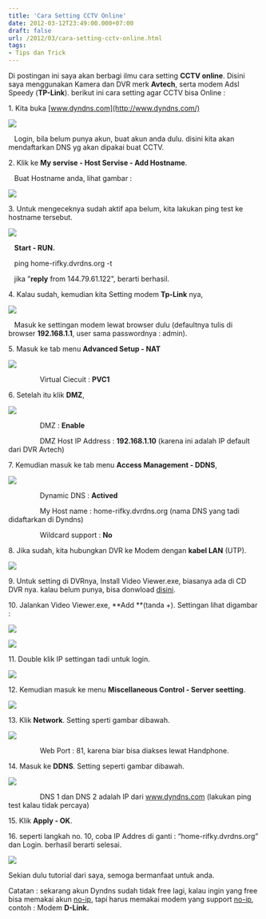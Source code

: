 ```yaml
---
title: 'Cara Setting CCTV Online'
date: 2012-03-12T23:49:00.000+07:00
draft: false
url: /2012/03/cara-setting-cctv-online.html
tags: 
- Tips dan Trick
---
```


  

Di postingan ini saya akan berbagi ilmu cara setting **CCTV online**. Disini saya menggunakan Kamera dan DVR merk **Avtech**, serta modem Adsl Speedy (**TP-Link**). berikut ini cara setting agar CCTV bisa Online :

  

1\. Kita buka [www.dyndns.com](http://www.dyndns.com/)

[![](https://blogger.googleusercontent.com/img/b/R29vZ2xl/AVvXsEilrc4OwmGskCpRffI17IIKsuHaUo71aHc1wak-YsJOP2DLjWf04wmxMpO_qqIrwC01s2Bl4x-KkqXDsc5M-qp7VSsZCEUZ4iASSZaVsozAfMQiv9l-ROP0YKavieBPtKW0eWj-eTofgCI/s320/logindyn.jpg)](https://blogger.googleusercontent.com/img/b/R29vZ2xl/AVvXsEilrc4OwmGskCpRffI17IIKsuHaUo71aHc1wak-YsJOP2DLjWf04wmxMpO_qqIrwC01s2Bl4x-KkqXDsc5M-qp7VSsZCEUZ4iASSZaVsozAfMQiv9l-ROP0YKavieBPtKW0eWj-eTofgCI/s1600/logindyn.jpg)

  

   Login, bila belum punya akun, buat akun anda dulu. disini kita akan mendaftarkan DNS yg akan dipakai buat CCTV.

  

2\. Klik ke **My servise - Host Servise - Add Hostname**.

   Buat Hostname anda, lihat gambar :

[![](https://blogger.googleusercontent.com/img/b/R29vZ2xl/AVvXsEjjajYX_VvgloI6qO7P2CEWsyfP13UpJXiZKF-50jOwwRDhfK7n5_KdhNMEL6HuAjfj2twM7sPLPiwkgagidW3450cDgtVf4f7WglV2PjtA84t30bWFxUrOk4ihumdl1U8fMuoPXDzLo7Q/s320/DNSadd.jpg)](https://blogger.googleusercontent.com/img/b/R29vZ2xl/AVvXsEjjajYX_VvgloI6qO7P2CEWsyfP13UpJXiZKF-50jOwwRDhfK7n5_KdhNMEL6HuAjfj2twM7sPLPiwkgagidW3450cDgtVf4f7WglV2PjtA84t30bWFxUrOk4ihumdl1U8fMuoPXDzLo7Q/s1600/DNSadd.jpg)

  

3\. Untuk mengeceknya sudah aktif apa belum, kita lakukan ping test ke hostname tersebut.

[![](https://blogger.googleusercontent.com/img/b/R29vZ2xl/AVvXsEiV4hTZUOcB5s9PdcJRKrOVDwn3mj9Ui7a9E8SxvB3ONCDBrtlEHI0rVv5cc84rK6PafbMCqFE0Uh20U-laiTW61iycFa4uhHzVdY5uOn8VqcqqTZwstik2fwi5Rva-i4wJcesCy1qICTY/s320/ping.jpg)](https://blogger.googleusercontent.com/img/b/R29vZ2xl/AVvXsEiV4hTZUOcB5s9PdcJRKrOVDwn3mj9Ui7a9E8SxvB3ONCDBrtlEHI0rVv5cc84rK6PafbMCqFE0Uh20U-laiTW61iycFa4uhHzVdY5uOn8VqcqqTZwstik2fwi5Rva-i4wJcesCy1qICTY/s1600/ping.jpg)

  

   **Start - RUN.**

   ping home-rifky.dvrdns.org -t

   jika "**reply** from 144.79.61.122", berarti berhasil.

  

4\. Kalau sudah, kemudian kita Setting modem **Tp-Link** nya,

[![](https://blogger.googleusercontent.com/img/b/R29vZ2xl/AVvXsEgAGJWFFjAULaP_tI8ijLqHQjiHss7uGqF9BD8n3S9HYd_LLcImAjJFyJjxiFJEA7Ice1y7brQRdzxiOF2uN2aoW9IxaWcrx-C2Hf1F7ftE4nxO6CJe3xijSuAlSlk6oLeonocS9OwcRs8/s320/loginmodem.jpg)](https://blogger.googleusercontent.com/img/b/R29vZ2xl/AVvXsEgAGJWFFjAULaP_tI8ijLqHQjiHss7uGqF9BD8n3S9HYd_LLcImAjJFyJjxiFJEA7Ice1y7brQRdzxiOF2uN2aoW9IxaWcrx-C2Hf1F7ftE4nxO6CJe3xijSuAlSlk6oLeonocS9OwcRs8/s1600/loginmodem.jpg)

  

   Masuk ke settingan modem lewat browser dulu (defaultnya tulis di browser **192.168.1.1**, user sama passwordnya : admin).

  

5\. Masuk ke tab menu **Advanced Setup - NAT**

[![](https://blogger.googleusercontent.com/img/b/R29vZ2xl/AVvXsEhtrpXIslsfHoqf5ttKdi3TuMBjMCCloPxqQc-3jF4u6imOomiyII-FivpGzup9SBYTff7-b3lB_ngRT-J6_e1nwXuigTo833oOf8QhmwPfa98D4-3988to6dHL9umrwypNXH-EuPaICTw/s320/Nat.jpg)](https://blogger.googleusercontent.com/img/b/R29vZ2xl/AVvXsEhtrpXIslsfHoqf5ttKdi3TuMBjMCCloPxqQc-3jF4u6imOomiyII-FivpGzup9SBYTff7-b3lB_ngRT-J6_e1nwXuigTo833oOf8QhmwPfa98D4-3988to6dHL9umrwypNXH-EuPaICTw/s1600/Nat.jpg)

  

                Virtual Ciecuit : **PVC1**

  

6\. Setelah itu klik **DMZ**,

[![](https://blogger.googleusercontent.com/img/b/R29vZ2xl/AVvXsEicn59ZjgAmfWkJoZIUJ0ELrza23zFYQ4qc6yLE75PhjuekU82BaosTwLyQghFjzChKm-BPeAhULvMmoJ8T7Ax7A_MaJR_sTYY2Yu9DRPUDZujArm-7N6Ap-Cv2RLh_aU6dHwTyqZx64Nw/s320/DMZ.jpg)](https://blogger.googleusercontent.com/img/b/R29vZ2xl/AVvXsEicn59ZjgAmfWkJoZIUJ0ELrza23zFYQ4qc6yLE75PhjuekU82BaosTwLyQghFjzChKm-BPeAhULvMmoJ8T7Ax7A_MaJR_sTYY2Yu9DRPUDZujArm-7N6Ap-Cv2RLh_aU6dHwTyqZx64Nw/s1600/DMZ.jpg)

  

                DMZ : **Enable**

                DMZ Host IP Address : **192.168.1.10** (karena ini adalah IP default dari DVR Avtech)

  

7\. Kemudian masuk ke tab menu **Access Management - DDNS**,

[![](https://blogger.googleusercontent.com/img/b/R29vZ2xl/AVvXsEj-71F22PTmZEWvAhtCFbWqHTRCOJ7tgKnKykcPN5KMnYf9_YoLxCEvfAWYpf7s6aVjglj3LgVFPKlycAQvszKYlD3nfmLpGPduLlMhyphenhyphenE9mcjBL-yoo72YsoFOBtkLvRcLJjIvP4WDijic/s320/DDNS.jpg)](https://blogger.googleusercontent.com/img/b/R29vZ2xl/AVvXsEj-71F22PTmZEWvAhtCFbWqHTRCOJ7tgKnKykcPN5KMnYf9_YoLxCEvfAWYpf7s6aVjglj3LgVFPKlycAQvszKYlD3nfmLpGPduLlMhyphenhyphenE9mcjBL-yoo72YsoFOBtkLvRcLJjIvP4WDijic/s1600/DDNS.jpg)

  

                Dynamic DNS : **Actived**

                My Host name : home-rifky.dvrdns.org (nama DNS yang tadi didaftarkan di Dyndns)

                Wildcard support : **No**

  

8\. Jika sudah, kita hubungkan DVR ke Modem dengan **kabel LAN** (UTP).

[![](https://blogger.googleusercontent.com/img/b/R29vZ2xl/AVvXsEhFu6-c1FymxOQRoRu9YVnVRQ7x_CIUlcmWWwY0buCeY4lW8AH8T6eiF9BsQoaaSjlloviM3g5sIsclRzRYPry9-jJsZrfINFenh22bpnyYLfZkSbFoLQKEaxVuRVMc0tOgvyoQ1zNEJnQ/s320/cat512.jpg)](https://blogger.googleusercontent.com/img/b/R29vZ2xl/AVvXsEhFu6-c1FymxOQRoRu9YVnVRQ7x_CIUlcmWWwY0buCeY4lW8AH8T6eiF9BsQoaaSjlloviM3g5sIsclRzRYPry9-jJsZrfINFenh22bpnyYLfZkSbFoLQKEaxVuRVMc0tOgvyoQ1zNEJnQ/s1600/cat512.jpg)

  

  

9\. Untuk setting di DVRnya, Install Video Viewer.exe, biasanya ada di CD DVR nya. kalau belum punya, bisa donwload [disini](http://www.ziddu.com/download/18851966/Avtech.rar.html).

  

10\. Jalankan Video Viewer.exe, **Add **(tanda +). Settingan lihat digambar :

[![](https://blogger.googleusercontent.com/img/b/R29vZ2xl/AVvXsEhh6k9E43X5p69E5TBT-fOJkMuqacTiNti18WNhsPftp4aFkThnfui2flkO-BwoYwTAz4RR3vkyBenrGHkVL-CgwhIg0dNNEl8KieOg2kFkiJLWwmUAi-5bn40Ru3og54NaoREgOsHcddo/s320/runAvexe.jpg)](https://blogger.googleusercontent.com/img/b/R29vZ2xl/AVvXsEhh6k9E43X5p69E5TBT-fOJkMuqacTiNti18WNhsPftp4aFkThnfui2flkO-BwoYwTAz4RR3vkyBenrGHkVL-CgwhIg0dNNEl8KieOg2kFkiJLWwmUAi-5bn40Ru3og54NaoREgOsHcddo/s1600/runAvexe.jpg)

  

[![](https://blogger.googleusercontent.com/img/b/R29vZ2xl/AVvXsEj2PmZ48Ci64UcuJzEdeeddXDkL6gL7NnXLqhDEbkB52vM_yMTpWOoB5njyTf3mygpeUE48ZRZKhFRDtG3reJNOK5Z2JPEv5tN6E7AVTzh-nZse8Hv5Dg_l8fWXE5XXqoWGB6lQPbopaNI/s320/addIPlocal.jpg)](https://blogger.googleusercontent.com/img/b/R29vZ2xl/AVvXsEj2PmZ48Ci64UcuJzEdeeddXDkL6gL7NnXLqhDEbkB52vM_yMTpWOoB5njyTf3mygpeUE48ZRZKhFRDtG3reJNOK5Z2JPEv5tN6E7AVTzh-nZse8Hv5Dg_l8fWXE5XXqoWGB6lQPbopaNI/s1600/addIPlocal.jpg)

  

  

11\. Double klik IP settingan tadi untuk login.

[![](https://blogger.googleusercontent.com/img/b/R29vZ2xl/AVvXsEgUb3ioFujyXRQvy0MepsbVw-dip0xOdsKZ-1C-qSwfQVTR3xxNJU0Y-pVyuTkQTq7Se2V7pHXAfHwrrhTwaULVEUuCPiBK8gUPxiQRsrx7PKldSsL7zMVNS08kJtzdaAWoF4YuXFkg3XU/s320/loginAvtect.jpg)](https://blogger.googleusercontent.com/img/b/R29vZ2xl/AVvXsEgUb3ioFujyXRQvy0MepsbVw-dip0xOdsKZ-1C-qSwfQVTR3xxNJU0Y-pVyuTkQTq7Se2V7pHXAfHwrrhTwaULVEUuCPiBK8gUPxiQRsrx7PKldSsL7zMVNS08kJtzdaAWoF4YuXFkg3XU/s1600/loginAvtect.jpg)

  

  

12\. Kemudian masuk ke menu **Miscellaneous Control - Server seetting**.

[![](https://blogger.googleusercontent.com/img/b/R29vZ2xl/AVvXsEjXSN0dKbKLx75elq_13iVru5T8jhyphenhyphenoPn8PPcD1CIzvi5jWGwcxVAqV9i3oUb9gxkaufuiwa79H7Mw_j-6TsnLuPPo-cWshf_X-xpntPWiLTQDnXEy7LZnHckYeb52lRrX6WwZXpZUUG-8/s320/milleciound.jpg)](https://blogger.googleusercontent.com/img/b/R29vZ2xl/AVvXsEjXSN0dKbKLx75elq_13iVru5T8jhyphenhyphenoPn8PPcD1CIzvi5jWGwcxVAqV9i3oUb9gxkaufuiwa79H7Mw_j-6TsnLuPPo-cWshf_X-xpntPWiLTQDnXEy7LZnHckYeb52lRrX6WwZXpZUUG-8/s1600/milleciound.jpg)

  

  

13\. Klik **Network**. Setting sperti gambar dibawah.

[![](https://blogger.googleusercontent.com/img/b/R29vZ2xl/AVvXsEiBP24yQ_UU4OuCoixHIDzZlBrHaPQFz1kompV67B9F-MufGThcrPlBBggCaDRJ3eE7YEXk0B7_wMxSPao8SwW0wSANVOvBU-rRMZP_wY11SKDCt9FCIeB5z1Ojk1ZB31x2kFl_AMuhAlY/s320/network.jpg)](https://blogger.googleusercontent.com/img/b/R29vZ2xl/AVvXsEiBP24yQ_UU4OuCoixHIDzZlBrHaPQFz1kompV67B9F-MufGThcrPlBBggCaDRJ3eE7YEXk0B7_wMxSPao8SwW0wSANVOvBU-rRMZP_wY11SKDCt9FCIeB5z1Ojk1ZB31x2kFl_AMuhAlY/s1600/network.jpg)

  

                Web Port : 81, karena biar bisa diakses lewat Handphone.

  

14\. Masuk ke **DDNS**. Setting seperti gambar dibawah.

[![](https://blogger.googleusercontent.com/img/b/R29vZ2xl/AVvXsEiFa-DWR1ilr-xU9qXzlgnGr5-D3eUkDmoB2MJ7-Ld9SSwcOA_ksXJPQP7_vUnqfJvkszOmrYLTOQumbDiisX-QnFqzefpaGqOgkHIrKA6GnEJn_ZAsSBpYdNCUQJyhvzQEoarOtKlxZhM/s320/ddnsvv.jpg)](https://blogger.googleusercontent.com/img/b/R29vZ2xl/AVvXsEiFa-DWR1ilr-xU9qXzlgnGr5-D3eUkDmoB2MJ7-Ld9SSwcOA_ksXJPQP7_vUnqfJvkszOmrYLTOQumbDiisX-QnFqzefpaGqOgkHIrKA6GnEJn_ZAsSBpYdNCUQJyhvzQEoarOtKlxZhM/s1600/ddnsvv.jpg)

  

                DNS 1 dan DNS 2 adalah IP dari www.dyndns.com (lakukan ping test kalau tidak percaya)

  

15\. Klik **Apply - OK**.

  

16\. seperti langkah no. 10, coba IP Addres di ganti : “home-rifky.dvrdns.org” dan Login. berhasil berarti selesai.

[![](https://blogger.googleusercontent.com/img/b/R29vZ2xl/AVvXsEgpUvo99aF9obTqnU84_2vnXMdAcwiqO0b5w0_jaTvY0RHKlAsl2eM1m21VAT3nkKuL6GZvQtTNgE8FEZLCFKsyrL0A4fo4pSS33F9yV7rS9QhN1o3BBk3wcsBbsXboyvtitWtemrkp-iE/s320/videoviewer_0130_full_screen_dashboard.jpg)](https://blogger.googleusercontent.com/img/b/R29vZ2xl/AVvXsEgpUvo99aF9obTqnU84_2vnXMdAcwiqO0b5w0_jaTvY0RHKlAsl2eM1m21VAT3nkKuL6GZvQtTNgE8FEZLCFKsyrL0A4fo4pSS33F9yV7rS9QhN1o3BBk3wcsBbsXboyvtitWtemrkp-iE/s1600/videoviewer_0130_full_screen_dashboard.jpg)

  

  

  

Sekian dulu tutorial dari saya, semoga bermanfaat untuk anda.

  

Catatan : sekarang akun Dyndns sudah tidak free lagi, kalau ingin yang free bisa memakai akun [no-ip](http://www.no-ip.com/), tapi harus memakai modem yang support [no-ip](http://www.no-ip.com/), contoh : Modem **D-Link.**